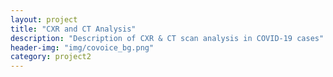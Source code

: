 ```yaml
---
layout: project
title: "CXR and CT Analysis"
description: "Description of CXR & CT scan analysis in COVID-19 cases"
header-img: "img/covoice_bg.png"
category: project2
---
```

